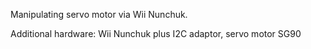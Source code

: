 Manipulating servo motor via Wii Nunchuk. 

Additional hardware: Wii Nunchuk plus I2C adaptor, servo motor SG90
